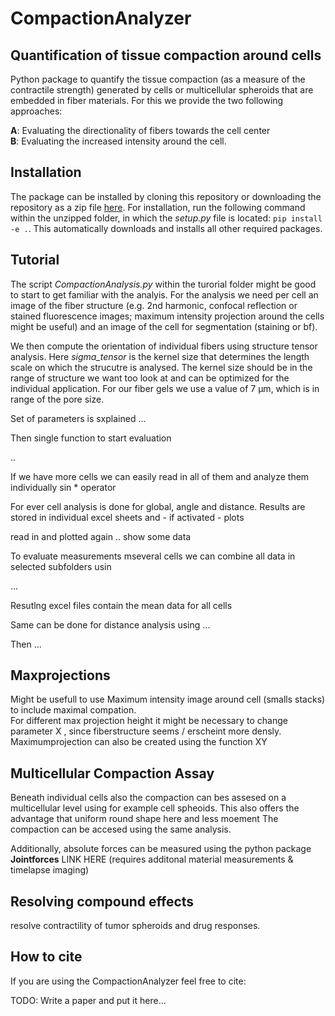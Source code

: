 # CompactionAnalyzer 

## Quantification of tissue compaction around cells

Python package to quantify the tissue compaction (as a measure of the contractile strength) generated by cells or multicellular spheroids that are embedded in fiber materials. For this we provide the two following approaches:

**A**: Evaluating the directionality of fibers towards the cell center <br>
**B**: Evaluating the increased intensity around the cell.  <br>


## Installation
The package can be installed by cloning this repository or downloading the repository as a zip file [here](https://github.com/davidbhr/CompactionAnalyzer/zipball/master). For installation, run the following command within the unzipped folder, in which the *setup.py* file is located: `pip install -e .`. This automatically downloads and installs all other required packages.

## Tutorial

The script *CompactionAnalysis.py* within the turorial folder might be good to start to get familiar with the analyis. For the analysis we need per cell an image of the fiber structure (e.g. 2nd harmonic, confocal reflection or stained fluorescence images; maximum intensity projection around the cells might be useful) and an image of the cell for segmentation (staining or bf). 

We then compute the orientation of individual fibers using structure tensor analysis. Here *sigma_tensor* is the kernel size that determines the length scale on which the strucutre is analysed. The kernel size should be in the range of structure we want too look at and can be optimized for the individual application. For our fiber gels we use a value of 7 µm, which is in range of the pore size. 





Set of parameters is sxplained ...


Then single function to start evaluation

..


If we have more cells we can easily read in all of them and analyze them individually sin * operator




For ever cell analysis is done for global, angle and distance. Results are stored in individual excel sheets and - if activated - plots




read in and plotted again .. show some data




To evaluate measurements mseveral cells we can combine all data in selected subfolders usin 

...

Resutlng excel files contain the mean data for all cells

Same can be done for distance analysis using
...

Then ...







## Maxprojections

Might be usefull to use Maximum intensity image around cell (smalls stacks) to include maximal compation.  
 For different max projection height it might be necessary to change parameter X , since fiberstructure seems / erscheint more densly. Maximumprojection can also be created using the function   XY


## Multicellular Compaction Assay

Beneath individual cells also the compaction can bes assesed on a multicellular level using for example cell spheoids. This also offers the advantage that uniform round shape here and less moement The compaction can be accesed using the same analysis.

Additionally, absolute forces can be measured using the python package **Jointforces** LINK HERE (requires additonal material measurements & timelapse imaging)

## Resolving compound effects

resolve contractility of tumor spheroids and drug responses.

## How to cite

If you are using the CompactionAnalyzer feel free to cite:

TODO: Write a paper and put it here...
